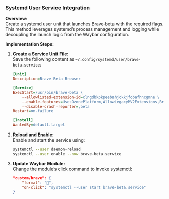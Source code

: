 ### **Systemd User Service Integration**

**Overview:**  
Create a systemd user unit that launches Brave‑beta with the required flags. This method leverages systemd’s process management and logging while decoupling the launch logic from the Waybar configuration.

**Implementation Steps:**

1. **Create a Service Unit File:**  
   Save the following content as `~/.config/systemd/user/brave-beta.service`:

   ```ini
   [Unit]
   Description=Brave Beta Browser

   [Service]
   ExecStart=/usr/bin/brave-beta \
       --allowlisted-extension-id=clngdbkpkpeebahjckkjfobafhncgmne \
       --enable-features=UsesOzonePlatform,AllowLegacyMV2Extensions,BraveGoogleSignInPermission,ExtensionManifestV2,FluentOverlayScrollbar,IsolatedWebApps,ToastRefinements,WaylandPerSurfaceScale,WaylandTextInputV3,WaylandUiScale \
       --disable-crash-reporter=,beta
   Restart=on-failure

   [Install]
   WantedBy=default.target
   ```

2. **Reload and Enable:**  
   Enable and start the service using:
   ```bash
   systemctl --user daemon-reload
   systemctl --user enable --now brave-beta.service
   ```
3. **Update Waybar Module:**  
   Change the module’s click command to invoke systemctl:
   ```json
   "custom/brave": {
       "format": "",
       "on-click": "systemctl --user start brave-beta.service"
   }
   ```
